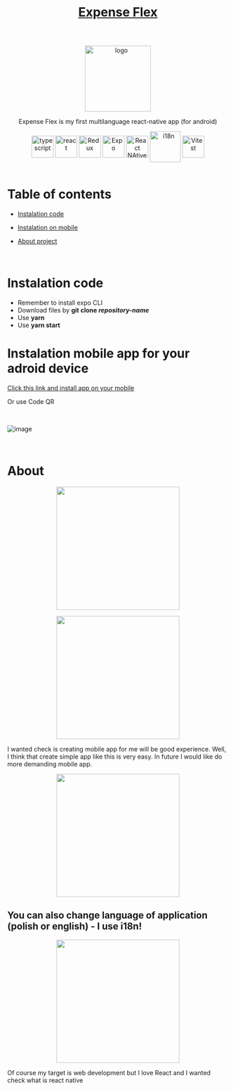 # <p align="center">[Expense Flex](https://expo.dev/accounts/piotrko64/projects/expense-flex/builds/70caff84-a84b-4a25-a85c-841a4b331a20)</p>

<br />

<p align="center"> <img src="https://user-images.githubusercontent.com/77500425/185703057-80d1d997-38be-42ad-8cfe-09b4af123c41.png" title="logo" alt="logo" width="150"/></p>



<p align="center"> Expense Flex is my first multilanguage react-native app (for android) </p>



<div align="center">

<img src="https://user-images.githubusercontent.com/77500425/161311954-e03613e7-54b2-4d1b-ac2e-559f8c1e9f2d.png" alt="typescript" height="50"  align="center" title="TS"/>
<img src="https://user-images.githubusercontent.com/77500425/161312615-f3961568-28bb-48fa-9d95-93ecd61337b3.png" alt="react"  height="50" align="center"/>
<img src="https://user-images.githubusercontent.com/77500425/170885815-0f0c6abd-6470-4654-bdc8-d50235fc75c4.png" alt="Redux" height="50"  align="center" title="Redux"/>
<img src="https://user-images.githubusercontent.com/77500425/185703352-050d1a01-1220-4bd5-8d54-664d5af46bad.png" alt="Expo"  height="50" align="center"/>
<img src="https://user-images.githubusercontent.com/77500425/185703524-d6385ebf-3401-4061-8167-2bc63c13727d.png" alt="React NAtive"  height="50" align="center"/>
<img src="https://user-images.githubusercontent.com/77500425/186013478-fdf4ea21-8745-4c5d-9591-35e45e39c66f.png" title="i18n"  width="70" align="center"/>
<img alt="Vitest" width="50px" height="50" src="https://vitest.dev/logo.svg" title="Vitest" align="center"/>
</div>

<br />

# Table of contents
* [Instalation code](#Instalation-code)

* [Instalation on mobile](#Instalation-mobile-app-for-your-adroid-device)

* [About project](#about)



<br />

# Instalation code
- Remember to install expo CLI
- Download files by **git clone _repository-name_**
- Use **yarn**
- Use **yarn start**

# Instalation mobile app for your adroid device

[Click this link and install app on your mobile](https://expo.dev/accounts/piotrko64/projects/expense-flex/builds/70caff84-a84b-4a25-a85c-841a4b331a20)

Or use Code QR

<br/>


![image](https://user-images.githubusercontent.com/77500425/186589124-326d7461-919b-4e92-a4e3-4a98fdbb6ecc.png)




<br />

# About 

<p align="center"> <img src="https://user-images.githubusercontent.com/77500425/186268802-96ddd6c2-8c80-43bc-9627-8594c7a8ade6.jpg" width="280"/><p>
<p align="center"> <img src="https://user-images.githubusercontent.com/77500425/186268893-03366f1a-ff35-4f66-ae9c-933f7e822bf9.jpg" width="280"/><p>


I wanted check is creating mobile app  for me will be good experience. 
Well, I think that create simple app like this is very easy.
In future I would like do more demanding mobile app.

<p align="center"> <img src="https://user-images.githubusercontent.com/77500425/186269054-85579e05-6d0e-4f1f-ba96-ba3ea6647375.jpg" width="280"/><p>

## You can also change language of application (polish or english) - I use i18n! 
<p align="center"> <img src="https://user-images.githubusercontent.com/77500425/186269293-48631212-0292-4015-9592-73b6c2a6132f.jpg" width="280"/><p>

Of course my target is web development but I love React and I wanted check what is react native





